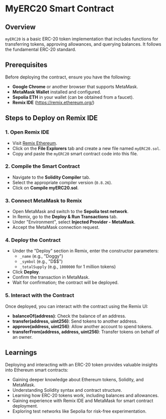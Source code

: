 # MyERC20 Smart Contract

## Overview
`myERC20` is a basic ERC-20 token implementation that includes functions for transferring tokens, approving allowances, and querying balances. It follows the fundamental ERC-20 standard.

## Prerequisites
Before deploying the contract, ensure you have the following:
- **Google Chrome** or another browser that supports MetaMask.
- **MetaMask Wallet** installed and configured.
- **Sepolia ETH** in your wallet (can be obtained from a faucet).
- **Remix IDE** (https://remix.ethereum.org/)

## Steps to Deploy on Remix IDE

### 1. Open Remix IDE
- Visit [Remix Ethereum](https://remix.ethereum.org/).
- Click on the **File Explorers** tab and create a new file named `myERC20.sol`.
- Copy and paste the `myERC20` smart contract code into this file.

### 2. Compile the Smart Contract
- Navigate to the **Solidity Compiler** tab.
- Select the appropriate compiler version (`0.8.26`).
- Click on **Compile myERC20.sol**.

### 3. Connect MetaMask to Remix
- Open MetaMask and switch to the **Sepolia test network**.
- In Remix, go to the **Deploy & Run Transactions** tab.
- Under "Environment", select **Injected Provider - MetaMask**.
- Accept the MetaMask connection request.

### 4. Deploy the Contract
- Under the "Deploy" section in Remix, enter the constructor parameters:
  - `_name` (e.g., "Doggy")
  - `_symbol` (e.g., "D$$")
  - `_totalSupply` (e.g., `1000000` for 1 million tokens)
- Click **Deploy**.
- Confirm the transaction in MetaMask.
- Wait for confirmation; the contract will be deployed.

### 5. Interact with the Contract
Once deployed, you can interact with the contract using the Remix UI:
- **balanceOf(address)**: Check the balance of an address.
- **transfer(address, uint256)**: Send tokens to another address.
- **approve(address, uint256)**: Allow another account to spend tokens.
- **transferFrom(address, address, uint256)**: Transfer tokens on behalf of an owner.

## Learnings
Deploying and interacting with an ERC-20 token provides valuable insights into Ethereum smart contracts:
- Gaining deeper knowledge about Ethereum tokens, Solidity, and MetaMask.
- Understanding Solidity syntax and contract structure.
- Learning how ERC-20 tokens work, including balances and allowances.
- Gaining experience with Remix IDE and MetaMask for smart contract deployment.
- Exploring test networks like Sepolia for risk-free experimentation.
